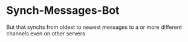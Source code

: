 # Synch-Messages-Bot
But that synchs from oldest to newest messages to a or more different channels even on other servers

